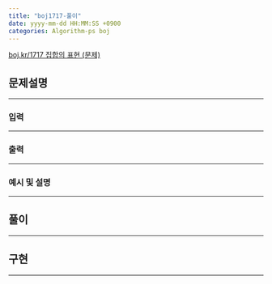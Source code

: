 ```yaml
---
title: "boj1717-풀이"
date: yyyy-mm-dd HH:MM:SS +0900
categories: Algorithm-ps boj
---
```

[boj.kr/1717 집합의 표현 (문제)](https://www.boj.kr/1717)

## 문제설명
___
### 입력
___
### 출력
___
### 예시 및 설명
___
## 풀이
___
## 구현
___